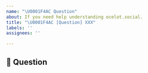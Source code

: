 ```yaml
---
name: "\U0001F4AC Question"
about: If you need help understanding ocelot.social.
title: "\U0001F4AC [Question] XXX"
labels: ''
assignees: ''

---
```


<!-- Chat with ocelot.social team -->


## 💬 Question
<!-- Describe your Question in detail. Include screenshots and drawings if needed. -->
